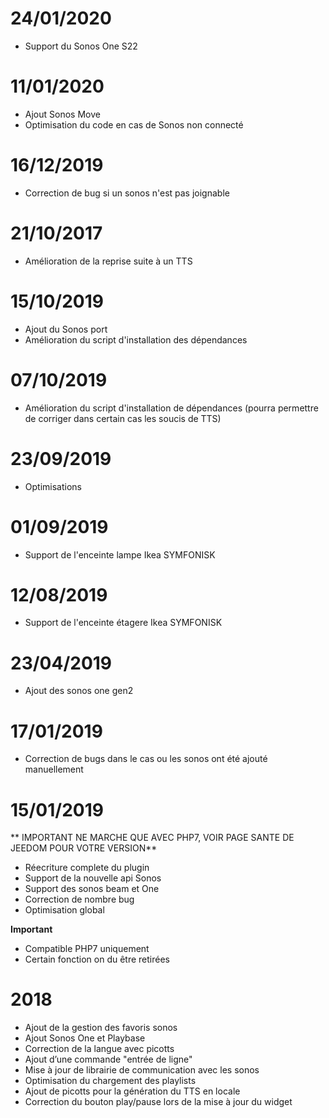 # 24/01/2020

- Support du Sonos One S22

# 11/01/2020

- Ajout Sonos Move
- Optimisation du code en cas de Sonos non connecté

# 16/12/2019

- Correction de bug si un sonos n'est pas joignable

# 21/10/2017

- Amélioration de la reprise suite à un TTS

# 15/10/2019

- Ajout du Sonos port
- Amélioration du script d'installation des dépendances

# 07/10/2019

- Amélioration du script d'installation de dépendances (pourra permettre de corriger dans certain cas les soucis de TTS)

# 23/09/2019

- Optimisations

# 01/09/2019

- Support de l'enceinte lampe Ikea SYMFONISK

# 12/08/2019

- Support de l'enceinte étagere Ikea SYMFONISK

# 23/04/2019

- Ajout des sonos one gen2

# 17/01/2019

- Correction de bugs dans le cas ou les sonos ont été ajouté manuellement

# 15/01/2019

** IMPORTANT NE MARCHE QUE AVEC PHP7, VOIR PAGE SANTE DE JEEDOM POUR VOTRE VERSION**

- Réecriture complete du plugin
- Support de la nouvelle api Sonos
- Support des sonos beam et One
- Correction de nombre bug
- Optimisation global

**Important**
- Compatible PHP7 uniquement
- Certain fonction on du être retirées


# 2018

-   Ajout de la gestion des favoris sonos
-   Ajout Sonos One et Playbase
-   Correction de la langue avec picotts
-   Ajout d’une commande "entrée de ligne"
-   Mise à jour de librairie de communication avec les sonos
-   Optimisation du chargement des playlists
-   Ajout de picotts pour la génération du TTS en locale
-   Correction du bouton play/pause lors de la mise à jour du widget
